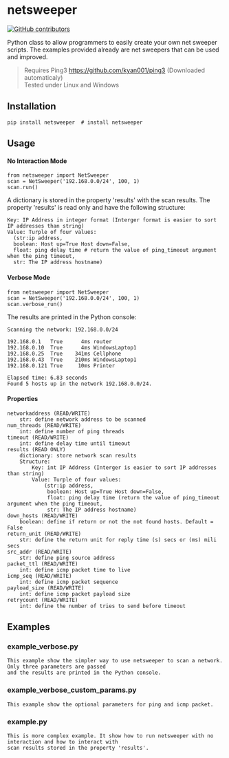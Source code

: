 # netsweeper
[![GitHub contributors](https://img.shields.io/github/contributors/alexx-files/netsweeper.svg)](https://github.com/alexx-files/netsweeper/graphs/contributors/)

Python class to allow programmers to easily create your own net sweeper scripts. The examples provided already
are net sweepers that can be used and improved.

> Requires Ping3 https://github.com/kyan001/ping3 (Downloaded automaticaly)\
> Tested under Linux and Windows

## Installation

```shell
pip install netsweeper  # install netsweeper
```
## Usage

#### No Interaction Mode
```
from netsweeper import NetSweeper
scan = NetSweeper('192.168.0.0/24', 100, 1)
scan.run()
```
A dictionary is stored in the property 'results' with the scan results.
The property 'results' is read only and have the following structure:
```
Key: IP Address in integer format (Interger format is easier to sort IP addresses than string)
Value: Turple of four values:
  (str:ip address,
  boolean: Host up=True Host down=False,
  float: ping delay time # return the value of ping_timeout argument when the ping timeout,
  str: The IP address hostname)
```

#### Verbose Mode
```
from netsweeper import NetSweeper
scan = NetSweeper('192.168.0.0/24', 100, 1)
scan.verbose_run()
```

The results are printed in the Python console:

```
Scanning the network: 192.168.0.0/24

192.168.0.1   True      4ms	router
192.168.0.10  True      4ms	WindowsLaptop1
192.168.0.25  True    341ms	Cellphone
192.168.0.43  True    210ms	WindowsLaptop1
192.168.0.121 True     10ms	Printer

Elapsed time: 6.83 seconds
Found 5 hosts up in the network 192.168.0.0/24.
```
#### Properties
```
networkaddress (READ/WRITE)
    str: define network address to be scanned
num_threads (READ/WRITE)
    int: define number of ping threads
timeout (READ/WRITE)
    int: define delay time until timeout
results (READ ONLY)
    dictionary: store network scan results
    Structure:
        Key: int IP Address (Interger is easier to sort IP addresses than string)
        Value: Turple of four values:
            (str:ip address,
             boolean: Host up=True Host down=False,
             float: ping delay time (return the value of ping_timeout argument when the ping timeout,
             str: The IP address hostname)
down_hosts (READ/WRITE)
    boolean: define if return or not the not found hosts. Default = False
return_unit (READ/WRITE)
    str: define the return unit for reply time (s) secs or (ms) mili secs
src_addr (READ/WRITE)
    str: define ping source address
packet_ttl (READ/WRITE)
    int: define icmp packet time to live
icmp_seq (READ/WRITE)
    int: define icmp packet sequence
payload_size (READ/WRITE)
    int: define icmp packet payload size
retrycount (READ/WRITE)
    int: define the number of tries to send before timeout
```

## Examples

### example_verbose.py
```
This example show the simpler way to use netsweeper to scan a network. Only three parameters are passed 
and the results are printed in the Python console.
```

### example_verbose_custom_params.py
```
This example show the optional parameters for ping and icmp packet.
```

### example.py
```
This is more complex example. It show how to run netsweeper with no interaction and how to interact with 
scan results stored in the property 'results'.
```
